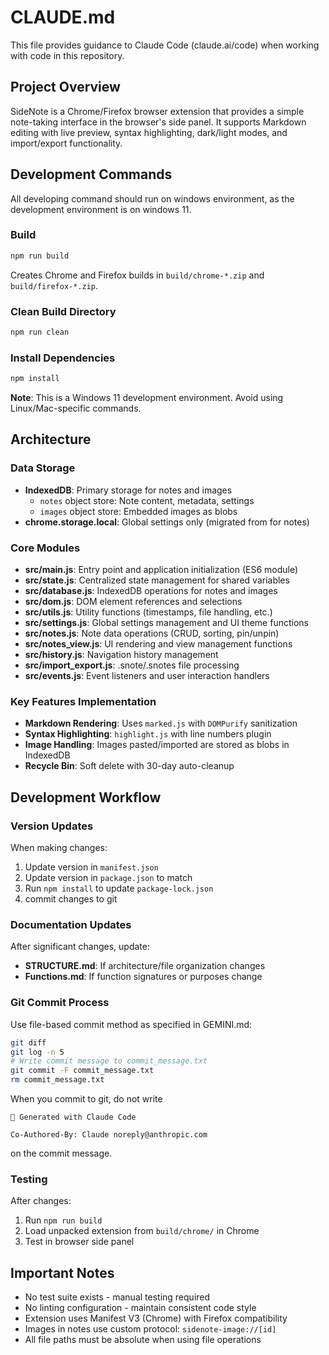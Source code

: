 # CLAUDE.md

This file provides guidance to Claude Code (claude.ai/code) when working with code in this repository.

## Project Overview

SideNote is a Chrome/Firefox browser extension that provides a simple note-taking interface in the browser's side panel. It supports Markdown editing with live preview, syntax highlighting, dark/light modes, and import/export functionality.

## Development Commands

All developing command should run on windows environment, as the development environment is on windows 11.

### Build
```bash
npm run build
```
Creates Chrome and Firefox builds in `build/chrome-*.zip` and `build/firefox-*.zip`.

### Clean Build Directory
```bash
npm run clean
```

### Install Dependencies
```bash
npm install
```

**Note**: This is a Windows 11 development environment. Avoid using Linux/Mac-specific commands.

## Architecture

### Data Storage
- **IndexedDB**: Primary storage for notes and images
  - `notes` object store: Note content, metadata, settings
  - `images` object store: Embedded images as blobs
- **chrome.storage.local**: Global settings only (migrated from for notes)

### Core Modules
- **src/main.js**: Entry point and application initialization (ES6 module)
- **src/state.js**: Centralized state management for shared variables
- **src/database.js**: IndexedDB operations for notes and images
- **src/dom.js**: DOM element references and selections
- **src/utils.js**: Utility functions (timestamps, file handling, etc.)
- **src/settings.js**: Global settings management and UI theme functions
- **src/notes.js**: Note data operations (CRUD, sorting, pin/unpin)
- **src/notes_view.js**: UI rendering and view management functions
- **src/history.js**: Navigation history management
- **src/import_export.js**: .snote/.snotes file processing
- **src/events.js**: Event listeners and user interaction handlers

### Key Features Implementation
- **Markdown Rendering**: Uses `marked.js` with `DOMPurify` sanitization
- **Syntax Highlighting**: `highlight.js` with line numbers plugin
- **Image Handling**: Images pasted/imported are stored as blobs in IndexedDB
- **Recycle Bin**: Soft delete with 30-day auto-cleanup

## Development Workflow

### Version Updates
When making changes:
1. Update version in `manifest.json`
2. Update version in `package.json` to match
3. Run `npm install` to update `package-lock.json`
4. commit changes to git

### Documentation Updates
After significant changes, update:
- **STRUCTURE.md**: If architecture/file organization changes
- **Functions.md**: If function signatures or purposes change

### Git Commit Process
Use file-based commit method as specified in GEMINI.md:
```bash
git diff
git log -n 5
# Write commit message to commit_message.txt
git commit -F commit_message.txt
rm commit_message.txt
```
When you commit to git, do not write 
```
🤖 Generated with Claude Code

Co-Authored-By: Claude noreply@anthropic.com
```
on the commit message.

### Testing
After changes:
1. Run `npm run build`
2. Load unpacked extension from `build/chrome/` in Chrome
3. Test in browser side panel

## Important Notes

- No test suite exists - manual testing required
- No linting configuration - maintain consistent code style
- Extension uses Manifest V3 (Chrome) with Firefox compatibility
- Images in notes use custom protocol: `sidenote-image://[id]`
- All file paths must be absolute when using file operations